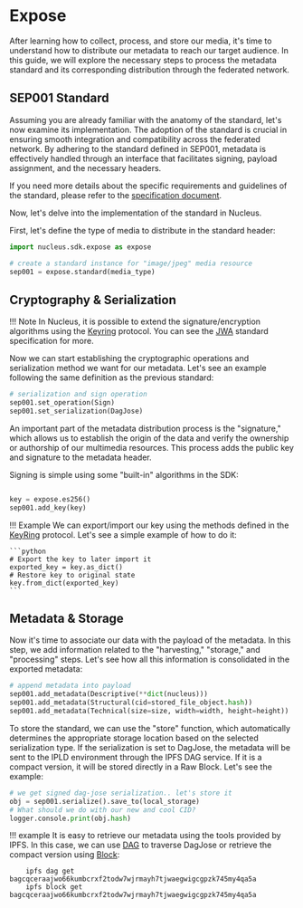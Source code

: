 # Expose

After learning how to collect, process, and store our media, it's time to understand how to distribute our metadata to reach our target audience. In this guide, we will explore the necessary steps to process the metadata standard and its corresponding distribution through the federated network.

## SEP001 Standard

Assuming you are already familiar with the anatomy of the standard, let's now examine its implementation. The adoption of the standard is crucial in ensuring smooth integration and compatibility across the federated network. By adhering to the standard defined in SEP001, metadata is effectively handled through an interface that facilitates signing, payload assignment, and the necessary headers.

If you need more details about the specific requirements and guidelines of the standard, please refer to the [specification document](https://github.com/SynapseMedia/sep/blob/main/SEP/SEP-001.md).

Now, let's delve into the implementation of the standard in Nucleus.

First, let's define the type of media to distribute in the standard header:

```python
import nucleus.sdk.expose as expose

# create a standard instance for "image/jpeg" media resource
sep001 = expose.standard(media_type)  
```

## Cryptography & Serialization

!!! Note
    In Nucleus, it is possible to extend the signature/encryption algorithms using the [Keyring](../reference/expose/types.md) protocol. You can see the [JWA](https://datatracker.ietf.org/doc/html/rfc7518) standard specification for more.

Now we can start establishing the cryptographic operations and serialization method we want for our metadata. Let's see an example following the same definition as the previous standard:

``` python
# serialization and sign operation
sep001.set_operation(Sign)
sep001.set_serialization(DagJose)
```

An important part of the metadata distribution process is the "signature," which allows us to establish the origin of the data and verify the ownership or authorship of our multimedia resources. This process adds the public key and signature to the metadata header.

Signing is simple using some "built-in" algorithms in the SDK:

```python

key = expose.es256()
sep001.add_key(key)

```

!!! Example
    We can export/import our key using the methods defined in the [KeyRing](../reference/expose/types.md) protocol. Let's see a simple example of how to do it:

    ```python
    # Export the key to later import it
    exported_key = key.as_dict()
    # Restore key to original state
    key.from_dict(exported_key)
    ```

## Metadata & Storage

Now it's time to associate our data with the payload of the metadata. In this step, we add information related to the "harvesting," "storage," and "processing" steps. Let's see how all this information is consolidated in the exported metadata:

```python
# append metadata into payload
sep001.add_metadata(Descriptive(**dict(nucleus)))
sep001.add_metadata(Structural(cid=stored_file_object.hash))
sep001.add_metadata(Technical(size=size, width=width, height=height))
```

To store the standard, we can use the "store" function, which automatically determines the appropriate storage location based on the selected serialization type. If the serialization is set to DagJose, the metadata will be sent to the IPLD environment through the IPFS DAG service. If it is a compact version, it will be stored directly in a Raw Block. Let's see the example:

```python
# we get signed dag-jose serialization.. let's store it
obj = sep001.serialize().save_to(local_storage)
# What should we do with our new and cool CID?
logger.console.print(obj.hash)
```

!!! example
    It is easy to retrieve our metadata using the tools provided by IPFS. In this case, we can use [DAG](https://docs.ipfs.tech/reference/kubo/cli/#ipfs-dag-get) to traverse DagJose or retrieve the compact version using [Block](https://docs.ipfs.tech/reference/kubo/cli/#ipfs-block-get):

        ipfs dag get bagcqceraajwo66kumbcrxf2todw7wjrmayh7tjwaegwigcgpzk745my4qa5a
        ipfs block get bagcqceraajwo66kumbcrxf2todw7wjrmayh7tjwaegwigcgpzk745my4qa5a
